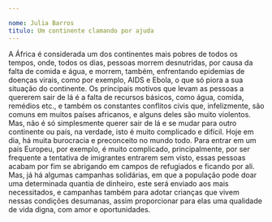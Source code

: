 ```yaml
---

nome: Julia Barros
titulo: Um continente clamando por ajuda
---
```


A África é considerada um dos continentes mais pobres de todos os tempos, onde, todos os dias, pessoas morrem desnutridas, por causa da falta de comida e água, e morrem, também, enfrentando epidemias de doenças virais, como por exemplo, AIDS e Ebola, o que só piora a sua situação do continente.
Os principais motivos que levam as pessoas a quererem sair de lá é a falta de recursos básicos, como água, comida, remédios etc., e também os constantes conflitos civis que, infelizmente, são comuns em muitos países africanos, e alguns deles são muito violentos.
Mas, não é só simplesmente querer sair de lá e se mudar para outro continente ou país, na verdade, isto é muito complicado e difícil. Hoje em dia, há muita burocracia e preconceito no mundo todo.
Para entrar em um país Europeu, por exemplo, é muito complicado, principalmente, por ser frequente a tentativa de imigrantes entrarem sem visto, essas pessoas acabam por fim se abrigando em campos de refugiados e ficando por ali.
Mas, já há algumas campanhas solidárias, em que a população pode doar uma determinada quantia de dinheiro, este será enviado aos mais necessitados, e campanhas também para adotar crianças que vivem nessas condições desumanas, assim proporcionar para elas uma qualidade de vida digna, com amor e oportunidades.
